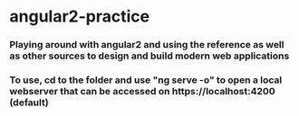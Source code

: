 # angular2-practice

### Playing around with angular2 and using the reference as well as other sources to design and build modern web applications

### To use, cd to the folder and use "ng serve -o" to open a local webserver that can be accessed on https://localhost:4200 (default)

